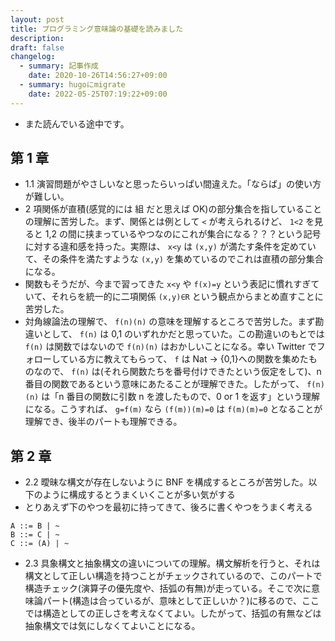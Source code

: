 ```yaml
---
layout: post
title: プログラミング意味論の基礎を読みました
description: 
draft: false
changelog:
  - summary: 記事作成
    date: 2020-10-26T14:56:27+09:00
  - summary: hugoにmigrate
    date: 2022-05-25T07:19:22+09:00
---
```


- また読んでいる途中です。

## 第 1 章

- 1.1 演習問題がやさしいなと思ったらいっぱい間違えた。「ならば」の使い方が難しい。
- 2 項関係が直積(感覚的には 組 だと思えば OK)の部分集合を指していることの理解に苦労した。まず、関係とは例として `<` が考えられるけど、 `1<2` を見ると 1,2 の間に挟まっているやつなのにこれが集合になる？？？という記号に対する違和感を持った。実際は、 `x<y` は `(x,y)` が満たす条件を定めていて、その条件を満たすような `(x,y)` を集めているのでこれは直積の部分集合になる。
- 関数もそうだが、今まで習ってきた `x<y` や `f(x)=y` という表記に慣れすぎていて、それらを統一的に二項関係 `(x,y)∈R` という観点からまとめ直すことに苦労した。
- 対角線論法の理解で、 `f(n)(n)` の意味を理解するところで苦労した。まず勘違いとして、 `f(n)` は 0,1 のいずれかだと思っていた。この勘違いのもとでは `f(n)` は関数ではないので `f(n)(n)` はおかしいことになる。幸い Twitter でフォローしている方に教えてもらって、 `f` は Nat -> {0,1}への関数を集めたものなので、 `f(n)` は(それら関数たちを番号付けできたという仮定をして)、n 番目の関数であるという意味にあたることが理解できた。したがって、 `f(n)(n)` は「n 番目の関数に引数 n を渡したもので、0 or 1 を返す」という理解になる。こうすれば、 `g=f(m)` なら `(f(m))(m)=0` は `f(m)(m)=0` となることが理解でき、後半のパートも理解できる。

## 第 2 章

- 2.2 曖昧な構文が存在しないように BNF を構成するところが苦労した。以下のように構成するとうまくいくことが多い気がする
- とりあえず下のやつを最初に持ってきて、後ろに書くやつをうまく考える

```
A ::= B | ~
B ::= C | ~
C ::= (A) | ~
```

- 2.3 具象構文と抽象構文の違いについての理解。構文解析を行うと、それは構文として正しい構造を持つことがチェックされているので、このパートで構造チェック(演算子の優先度や、括弧の有無)が走っている。そこで次に意味論パート(構造は合っているが、意味として正しいか？)に移るので、ここでは構造としての正しさを考えなくてよい。したがって、括弧の有無などは抽象構文では気にしなくてよいことになる。